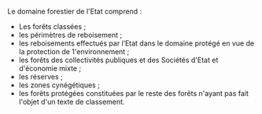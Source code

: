 Le domaine forestier de l'Etat comprend :
- Les forêts classées ;
- les périmètres de reboisement ;
- les reboisements effectués par l’Etat dans le domaine protégé en vue de la protection de 1'environnement ;
- les forêts des collectivités publiques et des Sociétés d'Etat et d'économie mixte ;
- les réserves ;
- les zones cynégétiques ;
- les forêts protégées constituées par le reste des forêts n'ayant pas fait l'objet d'un texte de classement.